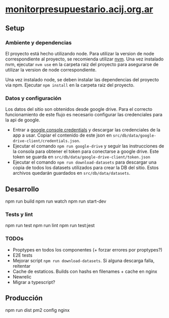 # [monitorpresupuestario.acij.org.ar](http://monitorpresupuestario.acij.org.ar/)

## Setup

### Ambiente y dependencias

El proyecto está hecho utilizando node. Para utilizar la version de node correspondiente
al proyecto, se recomienda utilizar [nvm](https://github.com/nvm-sh/nvm). Una vez instalado
nvm, ejecutar `nvm use` en la carpeta raiz del proyecto para asegurarse de utilizar la
version de node correspondiente. 

Una vez instalado node, se deben instalar las dependencias del proyecto via npm. Ejecutar
`npm install` en la carpeta raiz del proyecto.

### Datos y configuración

Los datos del sitio son obtenidos desde google drive. Para el correcto funcionamiento de este flujo es necesario
configurar las credenciales para la api de google.
- Entrar a [google console credentials](https://console.developers.google.com/apis/credentials) y descargar las 
credenciales de la app a usar. Copiar el contenido de este json en `src/db/data/google-drive-client/credentials.json`.
- Ejecutar el comando `npm run google-drive` y seguir las instrucciones de la consola para obtener el token para 
conectarse a google drive. Este token se guarda en `src/db/data/google-drive-client/token.json`
- Ejecutar el comando `npm run download-datasets` para descargar una copia de todos los datasets utilizados para crear
la DB del sitio. Estos archivos quedarán guardados en `src/db/data/datasets`. 

## Desarrollo

npm run build
npm run watch
npm run start-dev

### Tests y lint

npm run test
npm run lint
npm run test:jest

### TODOs

- Proptypes en todos los componentes (+ forzar errores por proptypes?)
- E2E tests
- Mejorar script `npm run download-datasets`. Si alguna descarga falla, reitentar
- Cache de estaticos. Builds con hashs en filenames + cache en nginx
- Newrelic
- Migrar a typescript?

## Producción

npm run dist
pm2 config
nginx
